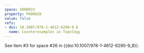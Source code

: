```yaml
---
space: S000023
property: P000028
value: false
refs:
- doi: 10.1007/978-1-4612-6290-9_6
  name: Counterexamples in Topology
---
```


See item #3 for space #26 in {{doi:10.1007/978-1-4612-6290-9_6}}.

